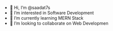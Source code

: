 - 👋 Hi, I’m @saadat7s
- 👀 I’m interested in Software Development
- 🌱 I’m currently learning MERN Stack
- 💞️ I’m looking to collaborate on Web Developmen

